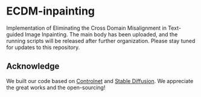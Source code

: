 # ECDM-inpainting
 Implementation of Eliminating the Cross Domain Misalignment in Text-guided Image Inpainting. The main body has been uploaded, and the running scripts will be released after further organization. Please stay tuned for updates to this repository.

## Acknowledge
We built our code based on [Controlnet](https://github.com/lllyasviel/ControlNet) and [Stable Diffusion](https://github.com/CompVis/stable-diffusion). We appreciate the great works and the open-sourcing!

